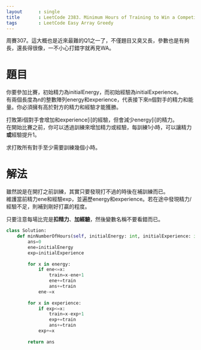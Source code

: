 ```yaml
--- 
layout      : single
title       : LeetCode 2383. Minimum Hours of Training to Win a Competition
tags        : LeetCode Easy Array Greedy
---
```

周賽307。這大概也是近來最難的Q1之一了，不僅題目又臭又長，參數也是有夠長，還長得很像，一不小心打錯字就再見WA。  

# 題目
你要參加比賽，初始精力為initialEnergy，而初始經驗為initialExperience。  
有兩個長度為n的整數陣列energy和experience，代表接下來n個對手的精力和能量。你必須擁有高於對方的精力和經驗才能獲勝。  

打敗第i個對手會增加和experience[i]的經驗，但會減少energy[i]的精力。  
在開始比賽之前，你可以透過訓練來增加精力或經驗，每訓練1小時，可以讓精力**或**經驗提升1。  

求打敗所有對手至少需要訓練幾個小時。  

# 解法
雖然說是在開打之前訓練，其實只要發現打不過的時後在補訓練而已。  
維護當前精力ene和經驗exp，並遍歷energy和experience。若在途中發現精力/經驗不足，則補到剛好打贏的程度。  

只要注意每場比完是**扣精力**、**加經驗**，然後變數名稱不要看錯而已。  

```python
class Solution:
    def minNumberOfHours(self, initialEnergy: int, initialExperience: int, energy: List[int], experience: List[int]) -> int:
        ans=0
        ene=initialEnergy
        exp=initialExperience
        
        for x in energy:
            if ene<=x:
                train=x-ene+1
                ene+=train
                ans+=train
            ene-=x
        
        for x in experience:
            if exp<=x:
                train=x-exp+1
                exp+=train
                ans+=train
            exp+=x
        
        return ans
```
